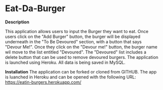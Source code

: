 # Eat-Da-Burger

**Description**

This application allows users to input the Burger they want to eat. Once users click on the "Add Burger" button, the burger will be displayed underneath in the "To Be Devoured" section, with a button that says "Devour Me!". Once they click on the "Devour me!" button, the burger name wil move to the list entitled "Devoured". The "Devoured" list includes a delete button that can be used to remove devoured burgers. The application is launched using Heroku. All data is being saved in MySQL.

**Installation**
The application can be forked or cloned from GITHUB. The app is luanched in Heroku and can be opened with the following URL: https://eatin-burgers.herokuapp.com/

